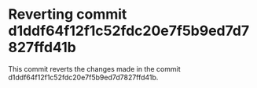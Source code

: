 # Reverting commit d1ddf64f12f1c52fdc20e7f5b9ed7d7827ffd41b

This commit reverts the changes made in the commit d1ddf64f12f1c52fdc20e7f5b9ed7d7827ffd41b.